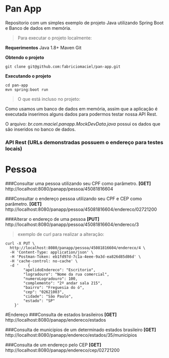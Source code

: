 # Pan App

Repositorio com um simples exemplo de projeto Java utilizando Spring Boot e Banco de dados em memória.

> Para executar o projeto localmente:

**Requerimentos**
Java 1.8+
Maven
Git

**Obtendo o projeto**
```
git clone git@github.com:fabriciomaciel/pan-app.git
```

**Executando o projeto**
```
cd pan-app
mvn spring:boot run
```

> O que está incluso no projeto:

Como usamos um banco de dados em memória, assim que a aplicação é executada inserimos alguns dados para
podermos testar nossa API Rest.

O arquivo: *br.com.maciel.panapp.MockDevData.java* possui os dados que são inseridos no banco de dados.

### API Rest (URLs demonstradas possuem o endereço para testes locais)

# Pessoa

###Consultar uma pessoa utilizando seu CPF como parâmetro.
**[GET]** http://localhost:8080/panapp/pessoa/45081816604

###Consultar o endereço pessoa utilizando seu CPF e CEP como parâmetro.
**[GET]** http://localhost:8080/panapp/pessoa/45081816604/endereco/02721200

###Alterar o endereço de uma pessoa
**[PUT]** http://localhost:8080/panapp/pessoa/45081816604/endereco/3
> exemplo de curl para realizar a alteração:
```
curl -X PUT \
  http://localhost:8080/panapp/pessoa/45081816604/endereco/4 \
  -H 'Content-Type: application/json' \
  -H 'Postman-Token: eb1fd97d-7c1a-4eee-9a3d-ea826d85d86d' \
  -H 'cache-control: no-cache' \
  -d '    {
        "apelidoEndereco": "Escritorio",
        "logradouro": "Nome da rua comercial",
        "numeroLogradouro": 100,
        "complemento": "2º andar sala 215",
        "bairro": "Freguesia do ó",
        "cep": "02621003",
        "cidade": "São Paulo",
        "estado": "SP"
    }'
```

#Endereço
###Consulta de estados brasileiros
**[GET]**  http://localhost:8080/panapp/endereco/estados

###Consulta de municipios de um determinado estados brasileiro
**[GET]**  http://localhost:8080/panapp/endereco/estados/35/municipios

###Consulta de um endereço pelo CEP
**[GET]**  http://localhost:8080/panapp/endereco/cep/02721200
